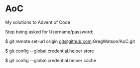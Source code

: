 # AoC
My solutions to Advent of Code

Stop being asked for Username/password:

$ git remote set-url origin git@github.com:GregWatson/AoC.git

$ git config --global credential.helper store

$ git config --global credential.helper cache
